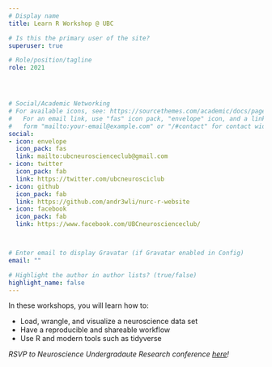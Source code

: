```yaml
---
# Display name
title: Learn R Workshop @ UBC

# Is this the primary user of the site?
superuser: true

# Role/position/tagline
role: 2021




# Social/Academic Networking
# For available icons, see: https://sourcethemes.com/academic/docs/page-builder/#icons
#   For an email link, use "fas" icon pack, "envelope" icon, and a link in the
#   form "mailto:your-email@example.com" or "/#contact" for contact widget.
social:
- icon: envelope
  icon_pack: fas
  link: mailto:ubcneuroscienceclub@gmail.com
- icon: twitter
  icon_pack: fab
  link: https://twitter.com/ubcneurosciclub
- icon: github
  icon_pack: fab
  link: https://github.com/andr3wli/nurc-r-website
- icon: facebook
  icon_pack: fab
  link: https://www.facebook.com/UBCneuroscienceclub/



# Enter email to display Gravatar (if Gravatar enabled in Config)
email: ""

# Highlight the author in author lists? (true/false)
highlight_name: false
---
```


In these workshops, you will learn how to: 

* Load, wrangle, and visualize a neuroscience data set
* Have a reproducible and shareable workflow
* Use R and modern tools such as tidyverse

*RSVP to Neuroscience Undergradaute Research conference [here](https://docs.google.com/forms/d/e/1FAIpQLSco1157Ttx7Ml64UJlMddTQHWRV7x6JFuR1s16f6luWTUkp2A/viewform)!*
